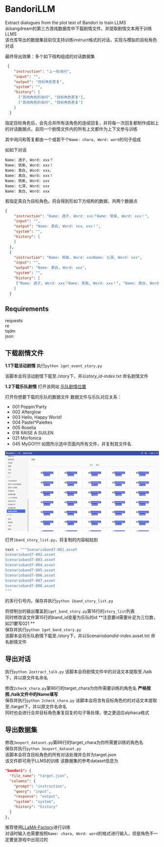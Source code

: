 # BandoriLLM
Extract dialogues from the plot text of Bandori to train LLMS  
从bangdream的第三方游戏数据库中下载剧情文件，并提取剧情文本用于训练LLMS  
该仓库导出的数据集目前仅支持训练instruct格式的对话，实现与模拟的目标角色对话

最终导出效果：多个如下结构组成的对话数据集
```json
 {
    "instruction": "上一轮询问",
    "input": "",
    "output": "目标角色答复",
    "system": "",
    "history": [
      ["其他角色的询问", "目标角色答复"],
      ["其他角色的询问", "目标角色答复"]
    ]
  }
```
指定目标角色后，会先合并所有该角色的连续回复，并将每一次回复都制作成如上的对话数据点，且同一个剧情文件内的所有上文都作为上下文参与训练

其中询问和答复都由一个或若干个`Name: chara, Word: word`的句子组成  

如如下对话
```
Name: 透子, Word: xxx？
Name: 筑紫, Word: xxx！
Name: 真白, Word: xxx。
Name: 真白, Word: xxx！
Name: 筑紫, Word: xxx
Name: 七深, Word: xxx
Name: 真白, Word: xxx
```
若指定真白为目标角色，将会得到形如下方结构的数据，共两个数据点
```json
{
    "instruction": "Name: 透子, Word: xxx？Name: 筑紫, Word: xxx！",
    "input": "",
    "output": "Name: 真白, Word: xxx。xxx！",
    "system": "",
    "history": [
    ]
  },
  {
    "instruction": "Name: 筑紫, Word: xxxName: 七深, Word: xxx",
    "input": "",
    "output": "Name: 真白, Word: xxx",
    "system": "",
    "history": [
	 ["Name: 透子, Word: xxx？Name: 筑紫, Word: xxx！", "Name: 真白, Word: xxx。xxx！"]
    ]
  }
```

## Requirements 
requests  
re  
tqdm  
json
## 下载剧情文件
**1.1下载活动剧情**
执行`python 1get_event_story.py`  

该脚本会将活动剧情下载至./story下，并以*story_id*-*index*.txt 命名剧情文件

**1.2下载乐队剧情**
打开该网站  [乐队剧情位置](https://bestdori.com/tool/explorer/asset/cn/scenario/band "乐队剧情位置")

打开你想要下载的乐队的数据文件
数据文件与乐队对应关系：
- 001 Poppin'Party
- 002 Afterglow
- 003 Hello, Happy World!
- 004 Pastel*Palettes
- 005 Roselia
- 018 RAISE A SUILEN
- 021 Morfonica
- 045 MyGO!!!!!
如图所示选中页面内所有文件，并复制其文件名

![image](https://github.com/FrostMelonMint/BandoriLLM/blob/main/imgs/bandstory.jpg)

打开`1band_story_list.py`，将复制的内容粘贴到
```python
text = """Scenarioband7-001.asset
Scenarioband7-002.asset
Scenarioband7-003.asset
Scenarioband7-004.asset
Scenarioband7-005.asset
Scenarioband7-006.asset
Scenarioband7-007.asset
Scenarioband7-008.asset
"""
```
的多行引号内，保存并执行`python 1band_story_list.py`  

将控制台的输出覆盖到`1get_band_story.py`第16行的`story_list`列表  
同时修改该文件第15行的band_id变量为乐队的id **注意要id需要补足为三位数，如21要写021 **  
保存并执行`python 1get_band_story.py`  
该脚本会将乐队剧情下载至./story下，并以Scenario*bandid*-*index*.asset.txt 命名剧情文件  
## 导出对话
执行`python 2extract_talk.py`
该脚本会将剧情文件中的对话文本提取至./talk下，并以原文件名命名 

修改`2check_chara.py`第96行的target_chara为你所需要训练的角色名 **严格按照./talk文件中的Name填写**  
保存并执行`python 2check_chara.py`
该脚本会将含有目标角色的的对话文本提取至./target下，并以原文件名命名  
同时也会进行合并目标角色重复回复的句子等处理，使之更适应alphaca格式

## 导出数据集
修改`3export_dataset.py`第86行的target_chara为你所需要训练的角色名  
保存并执行`python 3export_dataset.py`  
该脚本会将含目标角色的所有对话处理并合并为target.json  
该文件即可用于LLMS的训练
该数据集的参考dataset信息为
```json
"bandori": {
  "file_name": "target.json",
  "columns": {
    "prompt": "instruction",
    "query": "input",
    "response": "output",
    "system": "system",
    "history": "history"
  }
},
```
推荐使用[LLaMA-Factory](https://github.com/hiyouga/LLaMA-Factory "LLaMA-Factory")进行训练  
对话时输入也需要按照`Name: chara, Word: word`的格式进行输入，但是角色不一定要是游戏中出现过的



